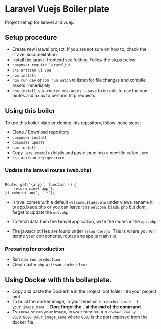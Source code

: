 # Laravel Vuejs Boiler plate
<p>Project set up for laravel and vuejs</p>

## Setup procedure
- Create new laravel project. If you are not sure on how to, check the laravel documentation
- Install the laravel frontend scaffolding. Follow the steps below:
- ```composer require laravel/ui```
- ```php artisan ui vue```
- ```npm install```
- ```npm run dev``` or ```npm run watch``` to listen for file changes and compile assets immediately
- ```npm install vue-router vue-axios --save``` to be able to use the vue routes and axios to perform http requests

## Using this boiler
<p>To use this boiler plate or cloning this repository, follow these steps:</p>

- Clone / Download repository
- ```composer install```
- ```composer update```
- ```npm install```
- Copy ```.env.example``` details and paste them into a new file called ```.env```
- ```php artisan key:generate```

### Update the laravel routes (web.php)
<pre><code>
Route::get('{any}', function () {
    return view('app');
})->where('any', '.*');
</code></pre>
- laravel comes with a default ```welcome.blade.php``` under views, rename it to app.blade.php or you can leave it as ```welcome.blade.php``` but dont forget to update the ```web.php```

- To fetch data from the laravel application, write the routes in the ```api.php```
- The javascript files are found under ```resources/js```. This is where you will define your components, routes and app.js main file.

### Preparing for production
- Run ```npm run production```
- Clear cache ```php artisan cache:clear```

## Using Docker with this boilerplate.
- Copy and paste the Dockerfile in the project root folder into your project root.
- To build the docker image, in your terminal run ```docker build -t your_image_name .``` <b>Dont forget the ```.``` at the end of the command</b>
- To serve or run your image, in your terminal run ```docker run -p 8080:8080 your_image_name``` where ```8080``` is the port exposed from the docker file.
